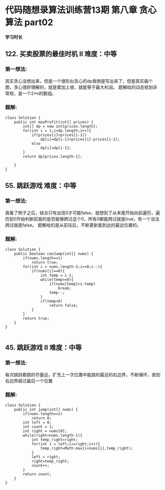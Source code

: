 
# 代码随想录算法训练营13期 第八章 贪心算法 part02

 
 **学习时长**
 
## 122. 买卖股票的最佳时机 II  难度：中等


### 第一想法:

其实贪心没想出来，但是一个很形似贪心的dp我倒是写出来了，但是其实画个图，贪心很好理解的，就是累加上坡，就能等于最大利润。
题解给的动态规划非常规，是一个2*n的数组。



### 题解:
~~~
class Solution {
    public int maxProfit(int[] prices) {
        int[] dp = new int[prices.length];
        for(int i = 1;i<dp.length;i++){
            if(prices[i]>prices[i-1])
                dp[i]=dp[i-1]+prices[i]-prices[i-1];
            else
                dp[i]=dp[i-1];
        }
        return dp[prices.length-1];
        
    }
}

~~~


## 55. 跳跃游戏 难度：中等


### 第一想法:

我看了例子之后，结合只有出现0才可能false，就想到了从末尾开始向前遍历，遍历到0开始判断前面的是否能够跨过这个0，所有0都能跨过就是true，有一个没法跨过就是false。
题解给的是从前往后，不断更新能到达的最远位置的。



### 题解:

~~~
class Solution {
    public boolean canJump(int[] nums) {
        if(nums.length==1)
            return true;
        for(int i = nums.length-2;i>=0;i--){
            if(nums[i]==0){
                int temp = i-1;
                while(temp>=0){
                    if(nums[temp]>i-temp)
                        break;
                    temp--;
                }
                if(temp<0)
                    return false;
            }
        }
        return true;
    }
}


~~~


## 45. 跳跃游戏 II 难度：中等


### 第一想法:

 每次跳跃都跳的尽量远，扩充上一次位置中能跳的最远的右边界，不断循环，直到右边界超过最后一个位置



### 题解:
~~~
class Solution {
    public int jump(int[] nums) {
        if(nums.length==1)
            return 0;
        int left = 0;
        int count = 1;
        int right = nums[0];
        while(right<nums.length-1){
            int temp_right=right;
            for(int i = left;i<=right;i++){
                temp_right=Math.max(i+nums[i],temp_right);
            }
            left = right;
            right=temp_right;
            count++;
        }
        return count;
    }
}

~~~
